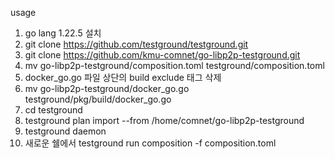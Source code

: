 usage
1. go lang 1.22.5 설치
2. git clone https://github.com/testground/testground.git
3. git clone https://github.com/kmu-comnet/go-libp2p-testground.git
4. mv go-libp2p-testground/composition.toml testground/composition.toml
5. docker_go.go 파일 상단의 build exclude 태그 삭제
6. mv go-libp2p-testground/docker_go.go testground/pkg/build/docker_go.go
7. cd testground
8. testground plan import --from /home/comnet/go-libp2p-testground
9. testground daemon
10. 새로운 쉘에서 testground run composition -f composition.toml